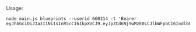 
Usage:

    node main.js blueprints --userid 660314 -t 'Bearer eyJhbGciOiJIazI1NiIsInR5cCI6IkpXVCJ9.eyJpZCd6NjYwMzE0LCJlbWFpbCI6IndlbGxzQGhleS5jb20iLCJpYXQiOjE2MzU2MTkxNTcsImV4cCI6MTYzNTYyMjc1N30.redacted'
